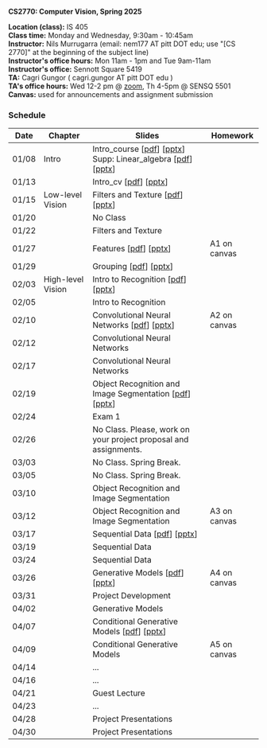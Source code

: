 
**CS2770: Computer Vision, Spring 2025**

**Location (class):** IS 405<br>
**Class time:** Monday and Wednesday, 9:30am - 10:45am<br>
**Instructor:** Nils Murrugarra (email: nem177 AT pitt DOT edu; use "[CS 2770]" at the beginning of the subject line)<br>
**Instructor's office hours:** Mon 11am - 1pm and Tue 9am-11am<br>
**Instructor's office:** Sennott Square 5419<br>
**TA:** Cagri Gungor ( cagri.gungor AT pitt DOT edu )<br>
**TA's office hours:** Wed 12-2 pm @ <a href="https://pitt.zoom.us/j/5098169252">zoom</a>, Th 4-5pm @ SENSQ 5501<br>
**Canvas:** used for announcements and assignment submission<br>

### Schedule

Date        | Chapter      | Slides       | Homework
----------- | -----------  | -----------  | -----------
01/08       | Intro        | Intro_course [[pdf](https://sites.pitt.edu/~nem177/courses/spring25_cs2770/lec_1.intro_course.pdf)] [[pptx](https://sites.pitt.edu/~nem177/courses/spring25_cs2770/lec_1.intro_course.pptx)]<br> Supp: Linear_algebra [[pdf](https://sites.pitt.edu/~nem177/courses/spring25_cs2770/supp.lec_1.linear_algebra.pdf)] [[pptx](https://sites.pitt.edu/~nem177/courses/spring25_cs2770/supp.lec_1.linear_algebra.pptx)]             |
01/13       |              | Intro_cv [[pdf](https://sites.pitt.edu/~nem177/courses/spring25_cs2770/lec_2.intro_cv.pdf)] [[pptx](https://sites.pitt.edu/~nem177/courses/spring25_cs2770/lec_2.intro_cv.pptx)]              |
01/15       | Low-level Vision | Filters and Texture [[pdf](https://sites.pitt.edu/~nem177/courses/spring25_cs2770/lec_3.filters.pdf)] [[pptx](https://sites.pitt.edu/~nem177/courses/spring25_cs2770/lec_3.filters.pptx)]              |
01/20       |              | No Class              |
01/22       |              | Filters and Texture   |
01/27       |              | Features [[pdf](https://sites.pitt.edu/~nem177/courses/spring25_cs2770/lec_4.features.pdf)] [[pptx](https://sites.pitt.edu/~nem177/courses/spring25_cs2770/lec_4.features.pptx)]              | A1 on canvas
01/29       |              | Grouping [[pdf](https://sites.pitt.edu/~nem177/courses/spring25_cs2770/lec_5.grouping.pdf)] [[pptx](https://sites.pitt.edu/~nem177/courses/spring25_cs2770/lec_5.grouping.pptx)]              |
02/03       | High-level Vision | Intro to Recognition [[pdf](https://sites.pitt.edu/~nem177/courses/spring25_cs2770/lec_6.recognition.pdf)] [[pptx](https://sites.pitt.edu/~nem177/courses/spring25_cs2770/lec_6.recognition.pptx)]              |
02/05       |              | Intro to Recognition               |
02/10       |              | Convolutional Neural Networks [[pdf](https://sites.pitt.edu/~nem177/courses/spring25_cs2770/lec_7.cnns.pdf)] [[pptx](https://sites.pitt.edu/~nem177/courses/spring25_cs2770/lec_7.cnns.pptx)]              | A2 on canvas
02/12       |              | Convolutional Neural Networks               |
02/17       |              | Convolutional Neural Networks               |
02/19       |              | Object Recognition and Image Segmentation [[pdf](https://sites.pitt.edu/~nem177/courses/spring25_cs2770/lec_8.objrec.pdf)] [[pptx](https://sites.pitt.edu/~nem177/courses/spring25_cs2770/lec_8.objrec.pptx)]              | 
02/24       |              | Exam 1               | 
02/26       |              | No Class. Please, work on your project proposal and assignments. | 
03/03       |              | No Class. Spring Break. | 
03/05       |              | No Class. Spring Break. | 
03/10       |              | Object Recognition and Image Segmentation | 
03/12       |              | Object Recognition and Image Segmentation | A3 on canvas
03/17       |              | Sequential Data [[pdf](https://sites.pitt.edu/~nem177/courses/spring25_cs2770/lec_9.sequences.pdf)] [[pptx](https://sites.pitt.edu/~nem177/courses/spring25_cs2770/lec_9.sequences.pptx)] | 
03/19       |              | Sequential Data | 
03/24       |              | Sequential Data | 
03/26       |              | Generative Models [[pdf](https://sites.pitt.edu/~nem177/courses/spring25_cs2770/lec_10.gen_models.pdf)] [[pptx](https://sites.pitt.edu/~nem177/courses/spring25_cs2770/lec_10.gen_models.pptx)] |  A4 on canvas
03/31       |              | Project Development  |  
04/02       |              | Generative Models  | 
04/07       |              | Conditional Generative Models [[pdf](https://sites.pitt.edu/~nem177/courses/spring25_cs2770/lec_11.cond_gen_models.pdf)] [[pptx](https://sites.pitt.edu/~nem177/courses/spring25_cs2770/lec_11.cond_gen_models.pptx)] | 
04/09       |              | Conditional Generative Models  | A5 on canvas
04/14       |              | ...  | 
04/16       |              | ...  | 
04/21       |              | Guest Lecture  | 
04/23       |              | ...  | 
04/28       |              | Project Presentations  | 
04/30       |              | Project Presentations  | 
